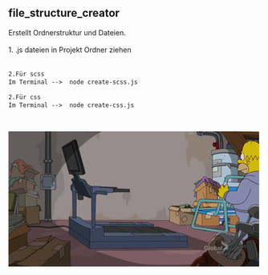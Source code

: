 ## file_structure_creator

Erstellt Ordnerstruktur und Dateien.<br><br>1. .js dateien in Projekt Ordner ziehen<br><br>

```
2.Für scss
Im Terminal -->  node create-scss.js
```
```
2.Für css
Im Terminal -->  node create-css.js
```


<br>

![Alt text](./tumblr_myfhg6zC9S1sscqyuo1_500.webp)